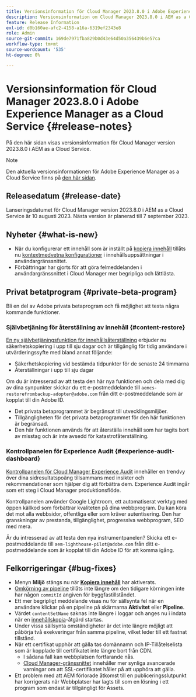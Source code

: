 ```yaml
---
title: Versionsinformation för Cloud Manager 2023.8.0 i Adobe Experience Manager as a Cloud Service
description: Versionsinformation om Cloud Manager 2023.8.0 i AEM as a Cloud Service.
feature: Release Information
exl-id: d0b160ae-afc2-4158-a16a-6319ef2343e8
role: Admin
source-git-commit: 169de7971fba829b0d43e64d50a356439b6e57ca
workflow-type: tm+mt
source-wordcount: '535'
ht-degree: 0%

---
```


# Versionsinformation för Cloud Manager 2023.8.0 i Adobe Experience Manager as a Cloud Service {#release-notes}

På den här sidan visas versionsinformation för Cloud Manager version 2023.8.0 i AEM as a Cloud Service.

>[!NOTE]
>
>Den aktuella versionsinformationen för Adobe Experience Manager as a Cloud Service finns på [den här sidan](/help/release-notes/release-notes-cloud/release-notes-current.md).

## Releasedatum {#release-date}

Lanseringsdatumet för Cloud Manager version 2023.8.0 i AEM as a Cloud Service är 10 augusti 2023. Nästa version är planerad till 7 september 2023.

## Nyheter {#what-is-new}

* När du konfigurerar ett innehåll som är inställt på [kopiera innehåll](/help/implementing/developing/tools/content-copy.md) tillåts nu [kontextmedvetna konfigurationer](/help/implementing/developing/introduction/configurations.md) i innehållsuppsättningar i användargränssnittet.
* Förbättringar har gjorts för att göra felmeddelanden i användargränssnittet i Cloud Manager mer begripliga och lättlästa.

## Privat betatprogram {#private-beta-program}

Bli en del av Adobe privata betaprogram och få möjlighet att testa några kommande funktioner.

### Självbetjäning för återställning av innehåll {#content-restore}

[En ny självbetjäningsfunktion för innehållsåterställning](/help/operations/restore.md) erbjuder nu säkerhetskopiering i upp till sju dagar och är tillgänglig för tidig användare i utvärderingssyfte med bland annat följande:

* Säkerhetskopiering vid bestämda tidpunkter för de senaste 24 timmarna
* Återställningar i upp till sju dagar

Om du är intresserad av att testa den här nya funktionen och dela med dig av dina synpunkter skickar du ett e-postmeddelande till `aemcs-restorefrombackup-adopter@adobe.com` från ditt e-postmeddelande som är kopplat till din Adobe ID.

* Det privata betaprogrammet är begränsat till utvecklingsmiljöer.
* Tillgängligheten för det privata betaprogrammet för den här funktionen är begränsad.
* Den här funktionen används för att återställa innehåll som har tagits bort av misstag och är inte avsedd för katastrofåterställning.

### Kontrollpanelen för Experience Audit {#experience-audit-dashboard}

[Kontrollpanelen för Cloud Manager Experience Audit](/help/implementing/cloud-manager/experience-audit-dashboard.md) innehåller en trendvy över dina sidresultatspoäng tillsammans med insikter och rekommendationer som hjälper dig att förbättra dem. Experience Audit ingår som ett steg i Cloud Manager produktionsflöde.

Kontrollpanelen använder Google Lightroom, ett automatiserat verktyg med öppen källkod som förbättrar kvaliteten på dina webbprogram. Du kan köra det mot alla webbsidor, offentliga eller som kräver autentisering. Den har granskningar av prestanda, tillgänglighet, progressiva webbprogram, SEO med mera.

Är du intresserad av att testa den nya instrumentpanelen? Skicka ett e-postmeddelande till `aem-lighthouse-pilot@adobe.com` från ditt e-postmeddelande som är kopplat till din Adobe ID för att komma igång.

## Felkorrigeringar {#bug-fixes}

* Menyn **Miljö** stängs nu när **[Kopiera innehåll](/help/implementing/developing/tools/content-copy.md)** har aktiverats.
* [Omkörning av pipeline](/help/implementing/cloud-manager/deploy-code.md#reexecute-deployment) tillåts inte längre om den tidigare körningen inte har någon `commitId` angiven för byggfastillståndet.
* Ett mer begripligt meddelande visas nu för sällsynta fel när en användare klickar på en pipeline på skärmarna **Aktivitet** eller **Pipeline**.
* Värdet `contentSetName` saknas inte längre i loggar och anges nu i indata när en [innehållskopia](/help/implementing/developing/tools/content-copy.md)-åtgärd startas.
* Under vissa sällsynta omständigheter är det inte längre möjligt att påbörja två exekveringar från samma pipeline, vilket leder till ett fastnat tillstånd.
* När ett certifikat upphör att gälla tas domännamn och IP-Tillåtelselista som är kopplade till certifikatet inte längre bort från CDN.
   * I sådana fall kan webbplatsen fortfarande nås.
   * [Cloud Manager-gränssnittet](/help/implementing/cloud-manager/managing-ssl-certifications/introduction-to-ssl-certificates.md) innehåller mer synliga avancerade varningar om att SSL-certifikatet håller på att upphöra att gälla.
* Ett problem med att AEM förlorade åtkomst till en publiceringsslutpunkt har korrigerats när Webbplatser har lagts till som en lösning i ett program som endast är tillgängligt för Assets.

